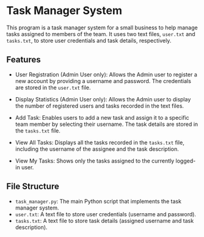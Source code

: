 # Task Manager System

This program is a task manager system for a small business to help manage tasks assigned to members of the team. It uses two text files, `user.txt` and `tasks.txt`, to store user credentials and task details, respectively.

## Features

- User Registration (Admin User only): Allows the Admin user to register a new account by providing a username and password. The credentials are stored in the `user.txt` file.

- Display Statistics (Admin User only): Allows the Admin user to display the number of registered users and tasks recorded in the text files.

- Add Task: Enables users to add a new task and assign it to a specific team member by selecting their username. The task details are stored in the `tasks.txt` file.

- View All Tasks: Displays all the tasks recorded in the `tasks.txt` file, including the username of the assignee and the task description.

- View My Tasks: Shows only the tasks assigned to the currently logged-in user.

## File Structure

- `task_manager.py`: The main Python script that implements the task manager system.
- `user.txt`: A text file to store user credentials (username and password).
- `tasks.txt`: A text file to store task details (assigned username and task description).
